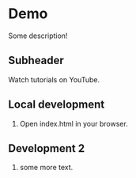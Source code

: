 # Demo 

Some description!

## Subheader

Watch tutorials on YouTube.

## Local development

1. Open index.html in your browser.

## Development 2

1. some more text.